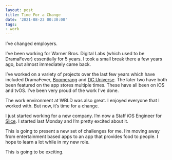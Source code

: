 ```yaml
---
layout: post
title: Time For a Change
date: '2021-08-23 00:30:00'
tags:
- work
---
```


I’ve changed employers.

I’ve been working for Warner Bros. Digital Labs (which used to be DramaFever) essentially for 5 years. I took a small break there a few years ago, but almost immediately came back.

I’ve worked on a variety of projects over the last few years which have included DramaFever, [Boomerang](https://apps.apple.com/us/app/boomerang-cartoons-movies/id1199519834) and [DC Universe](https://apps.apple.com/us/app/dc-universe-infinite/id1329018000). The later two have both been featured on the app stores multiple times. These have all been on iOS and tvOS. I’ve been very proud of the work I’ve done.

The work environment at WBLD was also great. I enjoyed everyone that I worked with. But now, it’s time for a change.

I just started working for a new company. I’m now a Staff iOS Engineer for [Slice](https://slicelife.com/). I started last Monday and I’m pretty excited about it.

This is going to present a new set of challenges for me. I’m moving away from entertainment based apps to an app that provides food to people. I hope to learn a lot while in my new role.

This is going to be exciting.

